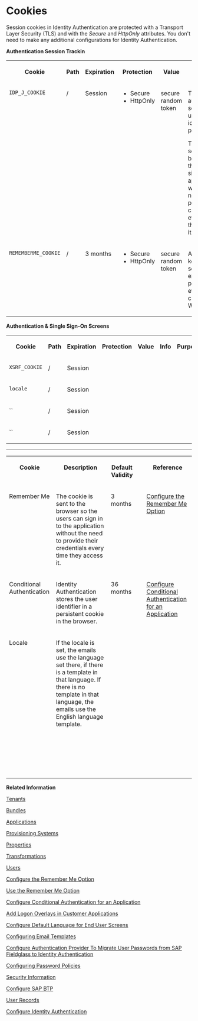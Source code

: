 <!-- loioe60fd0483d414f728fd162c9f525513e -->

# Cookies

Session cookies in Identity Authentication are protected with a Transport Layer Security \(TLS\) and with the *Secure* and *HttpOnly* attributes. You don't need to make any additional configurations for Identity Authentication.

**Authentication Session Trackin**


<table>
<tr>
<th valign="top">

Cookie

</th>
<th valign="top">

Path

</th>
<th valign="top">

Expiration

</th>
<th valign="top">

Protection

</th>
<th valign="top">

Value

</th>
<th valign="top">

Info

</th>
<th valign="top">

Reference

</th>
</tr>
<tr>
<td valign="top">

`IDP_J_COOKIE`

</td>
<td valign="top">

/

</td>
<td valign="top">

Session

</td>
<td valign="top">

-   Secure
-   HttpOnly



</td>
<td valign="top">

secure random token

</td>
<td valign="top">

Track the authentication session of the user at the identity provider.

The cookie is sent to the browser so the users can sign in to the application without the need to provide their credentials every time they access it.

</td>
<td valign="top">

 

</td>
</tr>
<tr>
<td valign="top">

`REMEMBERME_COOKIE`

</td>
<td valign="top">

/

</td>
<td valign="top">

3 months

</td>
<td valign="top">

-   Secure
-   HttpOnly



</td>
<td valign="top">

secure random token

</td>
<td valign="top">

Allow user to keep their session for an extended period of time even after closing the Web browser

</td>
<td valign="top">

[Configure the Remember Me Option](Operation-Guide/configure-the-remember-me-option-08d41f4.md)

</td>
</tr>
</table>

**Authentication & Single Sign-On Screens**


<table>
<tr>
<th valign="top">

Cookie

</th>
<th valign="top">

Path

</th>
<th valign="top">

Expiration

</th>
<th valign="top">

Protection

</th>
<th valign="top">

Value

</th>
<th valign="top">

Info

</th>
<th valign="top">

Purpose

</th>
</tr>
<tr>
<td valign="top">

`XSRF_COOKIE`

</td>
<td valign="top">

/

</td>
<td valign="top">

Session

</td>
<td valign="top">

 

</td>
<td valign="top">

 

</td>
<td valign="top">

 

</td>
<td valign="top">

 

</td>
</tr>
<tr>
<td valign="top">

`locale`

</td>
<td valign="top">

/

</td>
<td valign="top">

Session

</td>
<td valign="top">

 

</td>
<td valign="top">

 

</td>
<td valign="top">

 

</td>
<td valign="top">

 

</td>
</tr>
<tr>
<td valign="top">

``

</td>
<td valign="top">

/

</td>
<td valign="top">

Session

</td>
<td valign="top">

 

</td>
<td valign="top">

 

</td>
<td valign="top">

 

</td>
<td valign="top">

 

</td>
</tr>
<tr>
<td valign="top">

``

</td>
<td valign="top">

/

</td>
<td valign="top">

Session

</td>
<td valign="top">

 

</td>
<td valign="top">

 

</td>
<td valign="top">

 

</td>
<td valign="top">

 

</td>
</tr>
</table>

****


<table>
<tr>
<th valign="top">

Cookie

</th>
<th valign="top">

Description

</th>
<th valign="top">

Default Validity

</th>
<th valign="top">

 

</th>
<th valign="top">

Reference

</th>
</tr>
<tr>
<td valign="top">

Remember Me

</td>
<td valign="top">

The cookie is sent to the browser so the users can sign in to the application without the need to provide their credentials every time they access it.

</td>
<td valign="top">

3 months

</td>
<td valign="top">

 

</td>
<td valign="top">

[Configure the Remember Me Option](Operation-Guide/configure-the-remember-me-option-08d41f4.md)

</td>
</tr>
<tr>
<td valign="top">

Conditional Authentication

</td>
<td valign="top">

Identity Authentication stores the user identifier in a persistent cookie in the browser.

</td>
<td valign="top">

36 months

</td>
<td valign="top">

 

</td>
<td valign="top">

[Configure Conditional Authentication for an Application](Operation-Guide/configure-conditional-authentication-for-an-application-0143dce.md)

</td>
</tr>
<tr>
<td valign="top">

Locale

</td>
<td valign="top">

If the locale is set, the emails use the language set there, if there is a template in that language. If there is no template in that language, the emails use the English language template.

</td>
<td valign="top">

 

</td>
<td valign="top">

 

</td>
<td valign="top">

 

</td>
</tr>
<tr>
<td valign="top">

 

</td>
<td valign="top">

 

</td>
<td valign="top">

 

</td>
<td valign="top">

 

</td>
<td valign="top">

 

</td>
</tr>
<tr>
<td valign="top">

 

</td>
<td valign="top">

 

</td>
<td valign="top">

 

</td>
<td valign="top">

 

</td>
<td valign="top">

 

</td>
</tr>
</table>

**Related Information**  


[Tenants](tenants-93160eb.md "A tenant refers to your (customer-specific) instance of SAP Cloud Identity Services. It's delivered to you as part of a bundle with an SAP cloud solution or as part of a self-service request in SAP BTP cockpit.")

[Bundles](bundles-25b65a4.md "A bundle is a group of preconfigured products and services which are sold together.")

[Applications](applications-404a11c.md "An application is associated with a consumer of Identity Authentication as an identity provider. This consumer could be for example an SAP cloud solution, a third-party application, SAP BTP subaccount, or the SAP Cloud Identity Services administration console.")

[Provisioning Systems](provisioning-systems-15da6af.md "Identity Provisioning provides connectors to various business applications for provisioning and deprovisioning of users and groups. These business applications are set up as provisioning systems in the administration console of SAP Cloud Identity Services.")

[Properties](properties-e92c1aa.md "Properties hold the configuration of a provisioning system.")

[Transformations](transformations-81f5204.md "Transformations help you transform user and group attributes from the data model of the source system to the data model of the target system.")

[Users](users-70e95d1.md "Users in SAP Cloud Identity Services fall into two categories: administrators and end users.")

[Configure the Remember Me Option](Operation-Guide/configure-the-remember-me-option-08d41f4.md "Tenant administrators can configure the Remember me option as visible or hidden, and checked or unchecked.")

[Use the Remember Me Option](User-Guide/use-the-remember-me-option-bc7c6c6.md "With the Remember me functionality enabled, you can log on to an application without the need to provide your credentials every time you access it.")

[Configure Conditional Authentication for an Application](Operation-Guide/configure-conditional-authentication-for-an-application-0143dce.md "Tenant administrator can define rules for authenticating identity provider according to email domain, user type, user group, and IP range (specified in CIDR notation).")

[Add Logon Overlays in Customer Applications](Development/add-logon-overlays-in-customer-applications-5e98ecf.md "This document describes how service providers that delegate authentication to Identity Authentication can use embedded frames, also called overlays, for the logon pages of their applications.")

[Configure Default Language for End User Screens](Operation-Guide/configure-default-language-for-end-user-screens-2cb73c3.md "Select the language that the end user screen uses if the language of the browser isn’t in the list of supported languages.")

[Configuring Email Templates](Operation-Guide/configuring-email-templates-b2afbcd.md "Tenant administrators can use the default or a custom email template set for the application processes.")

[Configure Authentication Provider To Migrate User Passwords from SAP Fieldglass to Identity Authentication](Operation-Guide/configure-authentication-provider-to-migrate-user-passwords-from-sap-fieldglass-to-identi-b0c7ec8.md)

[Configuring Password Policies](Operation-Guide/configuring-password-policies-12b3395.md "Passwords for the authentication of users are subject to certain rules. These rules are defined in the password policy. Identity Authentication provides you with two predefined password policies, in addition to which you can create and configure up to three custom password policies.")

[Security Information](Security/security-information-6e88d82.md "This document is an overview of security-relevant information that applies to Identity Authentication, and contains recommendations about how administrators should secure it.")

[Configure SAP BTP](Operation-Guide/corporate-user-store-cloud-foundry-environment-9942ede.md#loiodd8240d6a4f54e938ec867c21a4e9222)

[User Records](Operation-Guide/corporate-user-store-cloud-foundry-environment-9942ede.md#loio500ac5e7d6574fdb8177ff4b637f1da2)

[Configure Identity Authentication](Operation-Guide/corporate-user-store-cloud-foundry-environment-9942ede.md#loiode5cff7e1ec14bd08d01e429390fe193)

